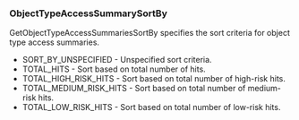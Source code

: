 ### ObjectTypeAccessSummarySortBy
GetObjectTypeAccessSummariesSortBy specifies the sort criteria for
object type access summaries.

- SORT_BY_UNSPECIFIED - Unspecified sort criteria.
- TOTAL_HITS - Sort based on total number of  hits.
- TOTAL_HIGH_RISK_HITS - Sort based on total number of high-risk hits.
- TOTAL_MEDIUM_RISK_HITS - Sort based on total number of medium-risk hits.
- TOTAL_LOW_RISK_HITS - Sort based on total number of low-risk hits.

